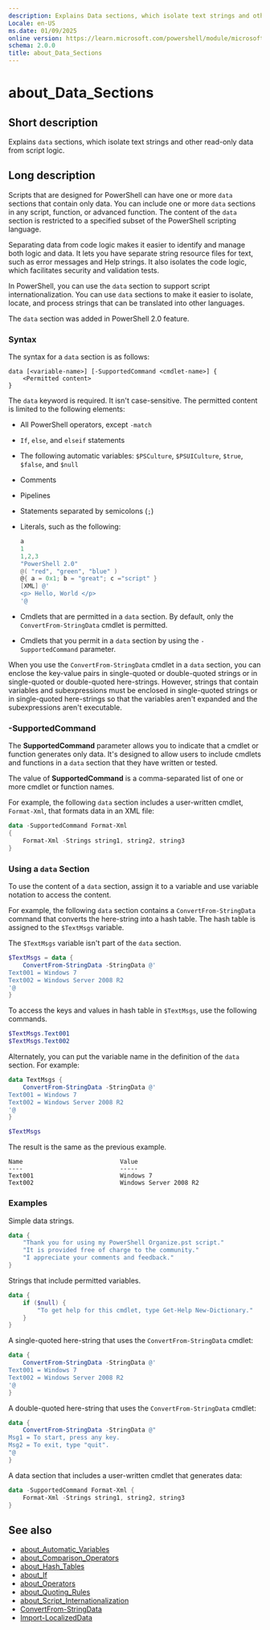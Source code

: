 ```yaml
---
description: Explains Data sections, which isolate text strings and other read-only data from script logic.
Locale: en-US
ms.date: 01/09/2025
online version: https://learn.microsoft.com/powershell/module/microsoft.powershell.core/about/about_data_sections?view=powershell-7.5&WT.mc_id=ps-gethelp
schema: 2.0.0
title: about_Data_Sections
---
```

# about_Data_Sections

## Short description

Explains `data` sections, which isolate text strings and other read-only
data from script logic.

## Long description

Scripts that are designed for PowerShell can have one or more `data` sections
that contain only data. You can include one or more `data` sections in any
script, function, or advanced function. The content of the `data` section is
restricted to a specified subset of the PowerShell scripting language.

Separating data from code logic makes it easier to identify and manage both
logic and data. It lets you have separate string resource files for text, such
as error messages and Help strings. It also isolates the code logic, which
facilitates security and validation tests.

In PowerShell, you can use the `data` section to support script
internationalization. You can use `data` sections to make it easier to isolate,
locate, and process strings that can be translated into other languages.

The `data` section was added in PowerShell 2.0 feature.

### Syntax

The syntax for a `data` section is as follows:

```Syntax
data [<variable-name>] [-SupportedCommand <cmdlet-name>] {
    <Permitted content>
}
```

The `data` keyword is required. It isn't case-sensitive. The permitted content
is limited to the following elements:

- All PowerShell operators, except `-match`
- `If`, `else`, and `elseif` statements
- The following automatic variables: `$PSCulture`, `$PSUICulture`, `$true`,
  `$false`, and `$null`
- Comments
- Pipelines
- Statements separated by semicolons (`;`)
- Literals, such as the following:

  ```powershell
  a
  1
  1,2,3
  "PowerShell 2.0"
  @( "red", "green", "blue" )
  @{ a = 0x1; b = "great"; c ="script" }
  [XML] @'
  <p> Hello, World </p>
  '@
  ```

- Cmdlets that are permitted in a `data` section. By default, only the
  `ConvertFrom-StringData` cmdlet is permitted.
- Cmdlets that you permit in a `data` section by using the `-SupportedCommand`
  parameter.

When you use the `ConvertFrom-StringData` cmdlet in a `data` section, you can
enclose the key-value pairs in single-quoted or double-quoted strings or in
single-quoted or double-quoted here-strings. However, strings that contain
variables and subexpressions must be enclosed in single-quoted strings or in
single-quoted here-strings so that the variables aren't expanded and the
subexpressions aren't executable.

### -SupportedCommand

The **SupportedCommand** parameter allows you to indicate that a cmdlet or
function generates only data. It's designed to allow users to include cmdlets
and functions in a `data` section that they have written or tested.

The value of **SupportedCommand** is a comma-separated list of one or more
cmdlet or function names.

For example, the following `data` section includes a user-written cmdlet,
`Format-Xml`, that formats data in an XML file:

```powershell
data -SupportedCommand Format-Xml
{
    Format-Xml -Strings string1, string2, string3
}
```

### Using a `data` Section

To use the content of a `data` section, assign it to a variable and use
variable notation to access the content.

For example, the following `data` section contains a `ConvertFrom-StringData`
command that converts the here-string into a hash table. The hash table is
assigned to the `$TextMsgs` variable.

The `$TextMsgs` variable isn't part of the `data` section.

```powershell
$TextMsgs = data {
    ConvertFrom-StringData -StringData @'
Text001 = Windows 7
Text002 = Windows Server 2008 R2
'@
}
```

To access the keys and values in hash table in `$TextMsgs`, use the following
commands.

```powershell
$TextMsgs.Text001
$TextMsgs.Text002
```

Alternately, you can put the variable name in the definition of the `data`
section. For example:

```powershell
data TextMsgs {
    ConvertFrom-StringData -StringData @'
Text001 = Windows 7
Text002 = Windows Server 2008 R2
'@
}

$TextMsgs
```

The result is the same as the previous example.

```Output
Name                           Value
----                           -----
Text001                        Windows 7
Text002                        Windows Server 2008 R2
```

### Examples

Simple data strings.

```powershell
data {
    "Thank you for using my PowerShell Organize.pst script."
    "It is provided free of charge to the community."
    "I appreciate your comments and feedback."
}
```

Strings that include permitted variables.

```powershell
data {
    if ($null) {
        "To get help for this cmdlet, type Get-Help New-Dictionary."
    }
}
```

A single-quoted here-string that uses the `ConvertFrom-StringData` cmdlet:

```powershell
data {
    ConvertFrom-StringData -StringData @'
Text001 = Windows 7
Text002 = Windows Server 2008 R2
'@
}
```

A double-quoted here-string that uses the `ConvertFrom-StringData` cmdlet:

```powershell
data {
    ConvertFrom-StringData -StringData @"
Msg1 = To start, press any key.
Msg2 = To exit, type "quit".
"@
}
```

A data section that includes a user-written cmdlet that generates data:

```powershell
data -SupportedCommand Format-Xml {
    Format-Xml -Strings string1, string2, string3
}
```

## See also

- [about_Automatic_Variables][01]
- [about_Comparison_Operators][02]
- [about_Hash_Tables][03]
- [about_If][04]
- [about_Operators][05]
- [about_Quoting_Rules][06]
- [about_Script_Internationalization][07]
- [ConvertFrom-StringData][08]
- [Import-LocalizedData][09]

<!-- link references -->
[01]: about_Automatic_Variables.md
[02]: about_Comparison_Operators.md
[03]: about_Hash_Tables.md
[04]: about_If.md
[05]: about_Operators.md
[06]: about_Quoting_Rules.md
[07]: about_Script_Internationalization.md
[08]: xref:Microsoft.PowerShell.Utility.ConvertFrom-StringData
[09]: xref:Microsoft.PowerShell.Utility.Import-LocalizedData
